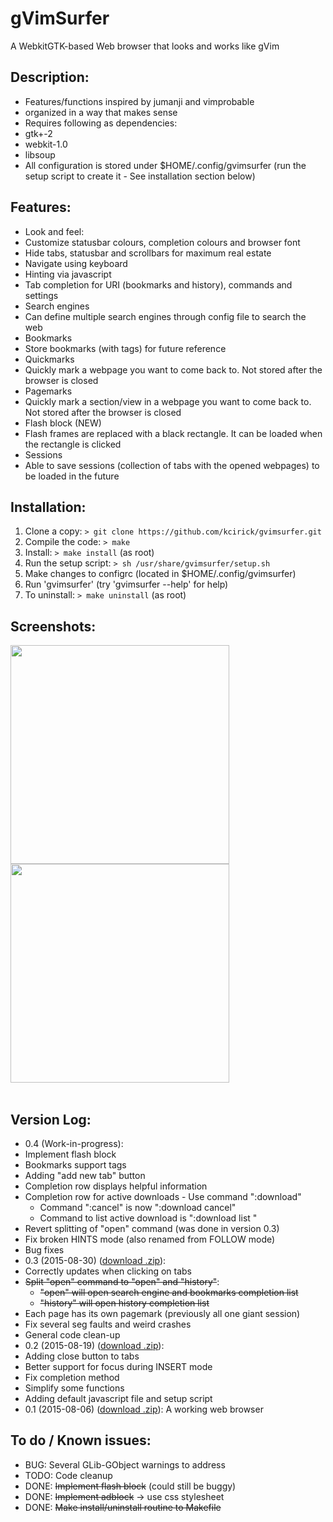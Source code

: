 # gVimSurfer

A WebkitGTK-based Web browser that looks and works like gVim


## Description:

  - Features/functions inspired by jumanji and vimprobable
  - organized in a way that makes sense
  - Requires following as dependencies:
   - gtk+-2
   - webkit-1.0
   - libsoup 
  - All configuration is stored under $HOME/.config/gvimsurfer (run the setup script to create it - See installation section below)

## Features:

  - Look and feel:
   - Customize statusbar colours, completion colours and browser font
   - Hide tabs, statusbar and scrollbars for maximum real estate
  - Navigate using keyboard
   - Hinting via javascript
   - Tab completion for URI (bookmarks and history), commands and settings
  - Search engines
   - Can define multiple search engines through config file to search the web
  - Bookmarks
   - Store bookmarks (with tags) for future reference
  - Quickmarks
   - Quickly mark a webpage you want to come back to. Not stored after the browser is closed
  - Pagemarks
   - Quickly mark a section/view in a webpage you want to come back to. Not stored after the browser is closed
  - Flash block (NEW)
   - Flash frames are replaced with a black rectangle. It can be loaded when the rectangle is clicked 
  - Sessions
   - Able to save sessions (collection of tabs with the opened webpages) to be loaded in the future

## Installation:

  1. Clone a copy: `> git clone https://github.com/kcirick/gvimsurfer.git`
  2. Compile the code: `> make`
  3. Install: `> make install` (as root)
  4. Run the setup script: `> sh /usr/share/gvimsurfer/setup.sh`
  5. Make changes to configrc (located in $HOME/.config/gvimsurfer)
  6. Run 'gvimsurfer' (try 'gvimsurfer --help' for help)
  7. To uninstall: `> make uninstall` (as root)

## Screenshots:

<a href='http://s6.postimg.org/yrjhkoqn5/Screenshot_190815_02_21_42_AM.png' target='_blank'><img src='http://s6.postimg.org/yrjhkoqn5/Screenshot_190815_02_21_42_AM.png' width="350" /></a>
<a href='http://s6.postimg.org/iukpnyy8x/Screenshot_190815_02_22_09_AM.png' target='_blank'><img src='http://s6.postimg.org/iukpnyy8x/Screenshot_190815_02_22_09_AM.png' width="350" /></a><br /><br />


## Version Log:

  - 0.4 (Work-in-progress):
   - Implement flash block
   - Bookmarks support tags
   - Adding "add new tab" button
   - Completion row displays helpful information
   - Completion row for active downloads
    - Use command ":download"
      - Command ":cancel" is now ":download cancel"
      - Command to list active download is ":download list <TAB>"
   - Revert splitting of "open" command (was done in version 0.3)
   - Fix broken HINTS mode (also renamed from FOLLOW mode)
   - Bug fixes
  - 0.3 (2015-08-30) (<a href='https://github.com/kcirick/gvimsurfer/archive/0.3.zip'>download .zip</a>):
   - Correctly updates when clicking on tabs
   - ~~Split "open" command to "open" and "history"~~:
     - ~~"open" will open search engine and bookmarks completion list~~
     - ~~"history" will open history completion list~~
   - Each page has its own pagemark (previously all one giant session)
   - Fix several seg faults and weird crashes
   - General code clean-up
  - 0.2 (2015-08-19) (<a href='https://github.com/kcirick/gvimsurfer/archive/0.2.zip'>download .zip</a>):
   - Adding close button to tabs
   - Better support for focus during INSERT mode
   - Fix completion method
   - Simplify some functions
   - Adding default javascript file and setup script
  - 0.1 (2015-08-06) (<a href='https://github.com/kcirick/gvimsurfer/archive/0.1.zip'>download .zip</a>): A working web browser

## To do / Known issues:

  - BUG: Several GLib-GObject warnings to address
  - TODO: Code cleanup
  - DONE: ~~Implement flash block~~ (could still be buggy)
  - DONE: ~~Implement adblock~~ -> use css stylesheet
  - DONE: ~~Make install/uninstall routine to Makefile~~

